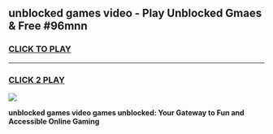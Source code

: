 
## unblocked games video - Play Unblocked Gmaes & Free #96mnn
<h3>
<a href="https://premium.freeplayer.one?title=unblocked_games_video&ref=03M">CLICK TO PLAY</a></h3>
<hr>

<h3>
<a href="https://premium.freeplayer.one?title=unblocked_games_video&ref=03M">CLICK 2 PLAY</a>
  
</h3>

<a href="https://premium.freeplayer.one?title=unblocked_games_video&ref=03M"><img src="https://clearcache.store/games.png"></a>


**unblocked games video games unblocked: Your Gateway to Fun and Accessible Online Gaming**
